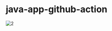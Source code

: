 # java-app-github-action


![2](https://github.com/user-attachments/assets/9839b306-1065-4951-8744-6fdebb28a9bb)
